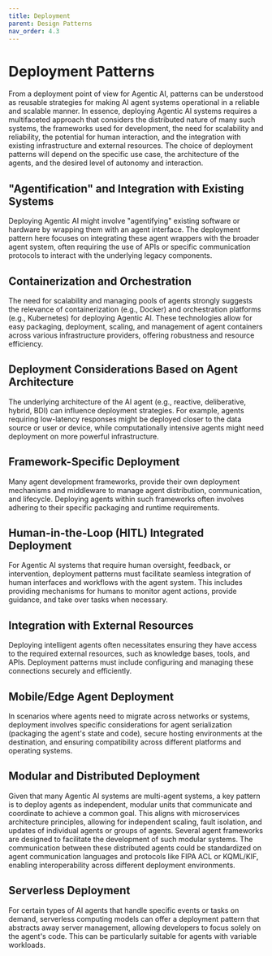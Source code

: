 ```yaml
---
title: Deployment
parent: Design Patterns
nav_order: 4.3
---
```


# Deployment Patterns
From a deployment point of view for Agentic AI, patterns can be understood as reusable strategies for making AI agent systems operational in a reliable and scalable manner. In essence, deploying Agentic AI systems requires a multifaceted approach that considers the distributed nature of many such systems, the frameworks used for development, the need for scalability and reliability, the potential for human interaction, and the integration with existing infrastructure and external resources. The choice of deployment patterns will depend on the specific use case, the architecture of the agents, and the desired level of autonomy and interaction.

## "Agentification" and Integration with Existing Systems
Deploying Agentic AI might involve "agentifying" existing software or hardware by wrapping them with an agent interface. The deployment pattern here focuses on integrating these agent wrappers with the broader agent system, often requiring the use of APIs or specific communication protocols to interact with the underlying legacy components.

## Containerization and Orchestration
The need for scalability and managing pools of agents strongly suggests the relevance of containerization (e.g., Docker) and orchestration platforms (e.g., Kubernetes) for deploying Agentic AI. These technologies allow for easy packaging, deployment, scaling, and management of agent containers across various infrastructure providers, offering robustness and resource efficiency.

## Deployment Considerations Based on Agent Architecture
The underlying architecture of the AI agent (e.g., reactive, deliberative, hybrid, BDI) can influence deployment strategies. For example, agents requiring low-latency responses might be deployed closer to the data source or user or device, while computationally intensive agents might need deployment on more powerful infrastructure.

## Framework-Specific Deployment
Many agent development frameworks, provide their own deployment mechanisms and middleware to manage agent distribution, communication, and lifecycle. Deploying agents within such frameworks often involves adhering to their specific packaging and runtime requirements.

## Human-in-the-Loop (HITL) Integrated Deployment
For Agentic AI systems that require human oversight, feedback, or intervention, deployment patterns must facilitate seamless integration of human interfaces and workflows with the agent system. This includes providing mechanisms for humans to monitor agent actions, provide guidance, and take over tasks when necessary.

## Integration with External Resources
Deploying intelligent agents often necessitates ensuring they have access to the required external resources, such as knowledge bases, tools, and APIs. Deployment patterns must include configuring and managing these connections securely and efficiently.

## Mobile/Edge Agent Deployment
In scenarios where agents need to migrate across networks or systems, deployment involves specific considerations for agent serialization (packaging the agent's state and code), secure hosting environments at the destination, and ensuring compatibility across different platforms and operating systems.

## Modular and Distributed Deployment
Given that many Agentic AI systems are multi-agent systems, a key pattern is to deploy agents as independent, modular units that communicate and coordinate to achieve a common goal. This aligns with microservices architecture principles, allowing for independent scaling, fault isolation, and updates of individual agents or groups of agents. Several agent frameworks are designed to facilitate the development of such modular systems. The communication between these distributed agents could be standardized on agent communication languages and protocols like FIPA ACL or KQML/KIF, enabling interoperability across different deployment environments.

## Serverless Deployment
For certain types of AI agents that handle specific events or tasks on demand, serverless computing models can offer a deployment pattern that abstracts away server management, allowing developers to focus solely on the agent's code. This can be particularly suitable for agents with variable workloads.
